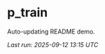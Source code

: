 # p_train

Auto-updating README demo.

<!--START_SECTION:status-->
_Last run: 2025-09-12 13:15 UTC_
<!--END_SECTION:status-->

























































































































































































































































































































































































































































































